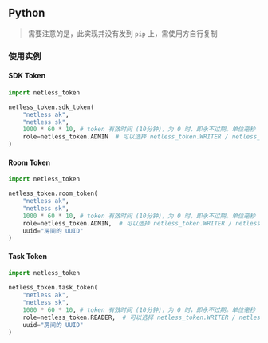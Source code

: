 ## Python

> 需要注意的是，此实现并没有发到 `pip` 上，需使用方自行复制

### 使用实例

#### SDK Token

```py
import netless_token

netless_token.sdk_token(
    "netless ak",
    "netless sk",
    1000 * 60 * 10, # token 有效时间 (10分钟)，为 0 时，即永不过期。单位毫秒
    role=netless_token.ADMIN  # 可以选择 netless_token.WRITER / netless_token.READER 
)
```

#### Room Token

```py
import netless_token

netless_token.room_token(
    "netless ak",
    "netless sk",
    1000 * 60 * 10, # token 有效时间 (10分钟)，为 0 时，即永不过期。单位毫秒
    role=netless_token.ADMIN,  # 可以选择 netless_token.WRITER / netless_token.READER 
    uuid="房间的 UUID"
)
```

#### Task Token

```py
import netless_token

netless_token.task_token(
    "netless ak",
    "netless sk",
    1000 * 60 * 10, # token 有效时间 (10分钟)，为 0 时，即永不过期。单位毫秒
    role=netless_token.READER,  # 可以选择 netless_token.WRITER / netless_token.ADMIN 
    uuid="房间的 UUID"
)
```
